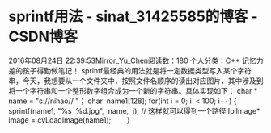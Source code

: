 # sprintf用法 - sinat_31425585的博客 - CSDN博客
2016年08月24日 22:39:53[Mirror_Yu_Chen](https://me.csdn.net/sinat_31425585)阅读数：180
个人分类：[C++](https://blog.csdn.net/sinat_31425585/article/category/6402122)
记忆力差的孩子得勤做笔记！
sprintf最经典的用法就是将一定数据类型写入某个字符串，今天，我想要从一个文件夹中，按照文件名顺序的读出对应图片，其中涉及到将一个字符串和一个整形数字组合成为一个新的字符串。具体实现如下：
char * name = "c://nihao// "；
char  name1[128];
for(int i = 0; i  < 100; i++)
{
sprintf(name1, "%s  %d.jpg",  name,  i); // 这样就可以得到一个路径
IplImage* image = cvLoadImage(name1);
       }
